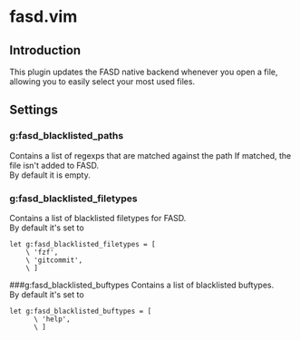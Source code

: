 # fasd.vim

## Introduction
This plugin updates the FASD native backend whenever you open a file, allowing you to easily select your most used files.

## Settings
### g:fasd\_blacklisted\_paths
Contains a list of regexps that are matched against the path If matched, the file isn't added to FASD.  
By default it is empty.


### g:fasd\_blacklisted\_filetypes
Contains a list of blacklisted filetypes for FASD.  
By default it's set to

```vim
let g:fasd_blacklisted_filetypes = [
	\ 'fzf',
	\ 'gitcommit',
	\ ]
```


###g:fasd\_blacklisted\_buftypes
Contains a list of blacklisted buftypes.  
By default it's set to
```vim
let g:fasd_blacklisted_buftypes = [
      \ 'help',
      \ ]
```
